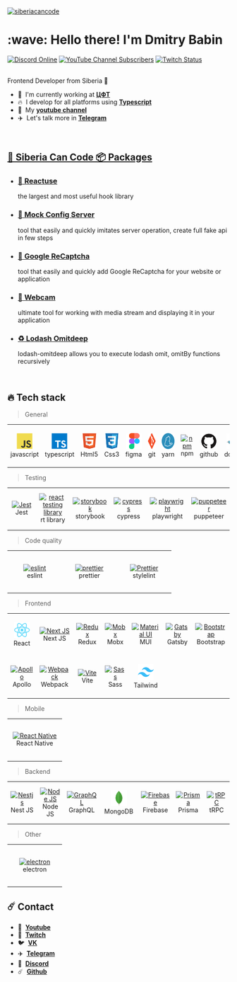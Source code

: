 <a href="https://github.com/siberiacancode">
  <img src="https://user-images.githubusercontent.com/45297354/149384539-9edfa509-2810-4575-bf93-f35ce1bc5b4c.png" alt="
      siberiacancode" align="center"/>
</a>

<h1 align="left">:wave: Hello there! I'm Dmitry Babin</h1>

<div>
<a href="https://discord.gg/VqubFtXM"><img alt="Discord Online" src="https://img.shields.io/discord/1015937618648772658.svg?label=&logo=discord&logoColor=ffffff&color=7389D8&labelColor=6A7EC2"></a>
<a href="https://www.youtube.com/channel/UCYimO7BCUwdGiaCXlwG-rLw"><img alt="YouTube Channel Subscribers" src="https://img.shields.io/youtube/channel/subscribers/UCYimO7BCUwdGiaCXlwG-rLw"></a>
<a href="https://www.twitch.tv/siberiacancode/">
<img alt="Twitch Status" src="https://img.shields.io/twitch/status/siberiacancode?style=social"></a>
</div>

<br>

Frontend Developer from Siberia 🧊

- :office: &nbsp;I'm currently working at **[ЦФТ](https://www.cft.ru/)**
- :fire: &nbsp;I develop for all platforms using **[Typescript](https://www.typescriptlang.org/)**
- :popcorn: &nbsp;My **[youtube channel](https://www.youtube.com/c/SIBERIACANCODE)**
- :airplane: &nbsp;Let's talk more in **[Telegram](https://t.me/siberiacancode)**

<br>

## [🧊 Siberia Can Code 📦 Packages](https://github.com/siberiacancode)

- ### [🌌 Reactuse](https://github.com/siberiacancode/reactuse)
  the largest and most useful hook library
- ### [🎉 Mock Config Server](https://github.com/siberiacancode/mock-config-server)
  tool that easily and quickly imitates server operation, create full fake api in few steps
- ### [🔑 Google ReCaptcha](https://github.com/siberiacancode/google-recaptcha)
  tool that easily and quickly add Google ReCaptcha for your website or application
- ### [📸 Webcam](https://github.com/siberiacancode/webcam)
  ultimate tool for working with media stream and displaying it in your application
- ### [♻️ Lodash Omitdeep](https://github.com/siberiacancode/lodash-omitdeep)
  lodash-omitdeep allows you to execute lodash omit, omitBy functions recursively

<br>

<h2 align="left" id="debabin-stack">🔥 Tech stack</h2>

> General

<table width='100%'>
  <tr>
    <td align="center" width="110" height="90">
      <a href="#debabin-stack">
        <img src="https://raw.githubusercontent.com/devicons/devicon/1119b9f84c0290e0f0b38982099a2bd027a48bf1/icons/javascript/javascript-original.svg" width="36" height="36" alt="javascript" />
      </a>
      <br>javascript
    </td>
    <td align="center" width="110" height="90">
      <a href="#debabin-stack">
        <img src="https://raw.githubusercontent.com/devicons/devicon/1119b9f84c0290e0f0b38982099a2bd027a48bf1/icons/typescript/typescript-original.svg" width="36" height="36" alt="typescript" />
      </a>
      <br>typescript
    </td>
        <td align="center" width="110" height="90">
      <a href="#debabin-stack">
        <img src="https://github.com/devicons/devicon/blob/master/icons/html5/html5-original.svg" width="36" height="36" alt="Html5" />
      </a>
      <br>Html5
    </td>
         <td align="center" width="110" height="90"> 
      <a href="#debabin-stack" >
        <img src="https://github.com/devicons/devicon/blob/master/icons/css3/css3-original.svg" width="36" height="36" alt="css3" />
      </a>
      <br>Css3
    </td>
    <td align="center" width="110" height="90">
      <a href="#debabin-stack" >
        <img src="https://raw.githubusercontent.com/devicons/devicon/1119b9f84c0290e0f0b38982099a2bd027a48bf1/icons/figma/figma-original.svg" width="36" height="36" alt="figma" />
      </a>
      <br>figma
    </td>
    <td align="center" width="110" height="90">
      <a href="#debabin-stack">
        <img src="https://raw.githubusercontent.com/devicons/devicon/1119b9f84c0290e0f0b38982099a2bd027a48bf1/icons/git/git-original.svg" width="36" height="36" alt="git" />
      </a>
      <br>git
    </td>
    <td align="center" width="110" height="90"> 
      <a href="#debabin-stack">
        <img src="https://raw.githubusercontent.com/devicons/devicon/1119b9f84c0290e0f0b38982099a2bd027a48bf1/icons/yarn/yarn-original.svg" width="36" height="36" alt="yarn" />
      </a>
      <br>yarn
    </td>
    <td align="center" width="110" height="90"> 
      <a href="#debabin-stack">
        <img src="https://brandeps.com/icon-download/N/Npm-icon-vector-05.svg" width="36" height="36" alt="npm" />
      </a>
      <br>npm
    </td>
     <td align="center" width="110" height="90"> 
      <a href="#debabin-stack" >
        <img src="https://github.com/devicons/devicon/blob/master/icons/github/github-original.svg" width="36" height="36" alt="github" />
      </a>
      <br>github
    </td>
    <td align="center" width="110" height="90"> 
      <a href="#debabin-stack" >
        <img src="https://github.com/devicons/devicon/blob/master/icons/docker/docker-original.svg" width="36" height="36" alt="docker" />
      </a>
      <br>docker
    </td>
  </tr> 
</table>

> Testing

<table width='100%'>
  <tr>
     <td align="center" width="110" height="90"> 
      <a href="#debabin-stack" >
        <img src="https://brandeps.com/icon-download/J/Jest-icon-vector-02.svg" width="36" height="36" alt="Jest" />
      </a>
      <br>Jest
    </td>
    <td align="center" width="110" height="90"> 
      <a href="#debabin-stack">
        <img src="https://assets.devographics.com/projects/testing_library.png" width="36" height="36" alt="react testing library" />
      </a>
      <br>rt library
    </td>
        <td align="center" width="110" height="90"> 
      <a href="#debabin-stack" >
        <img src="https://brandeps.com/icon-download/S/Storybook-icon-vector-02.svg" width="36" height="36" alt="storybook" />
      </a>
      <br>storybook
    </td>
    <td align="center" width="110" height="90"> 
      <a href="#debabin-stack">
        <img src="https://brandeps.com/icon-download/C/Cypress-icon-vector-01.svg" width="36" height="36" alt="cypress" />
      </a>
      <br>cypress
    </td>
    <td align="center" width="110" height="90"> 
      <a href="#debabin-stack">
        <img src="https://playwright.dev/img/playwright-logo.svg" width="36" height="36" alt="playwright" />
      </a>
      <br>playwright
    </td>
    <td align="center" width="110" height="90"> 
      <a href="#debabin-stack">
        <img src="https://bestofjs.org/logos/puppeteer.svg" width="36" height="36" alt="puppeteer" />
      </a>
      <br>puppeteer
    </td>
  </tr> 
</table>

> Code quality

<table width='100%'>
  <tr>
     <td align="center" width="110" height="90">
      <a href="#debabin-stack">
        <img src="https://brandeps.com/icon-download/E/Eslint-icon-vector-02.svg" width="36" height="36" alt="eslint" />
      </a>
      <br>eslint
    </td>
    <td align="center" width="110" height="90">
      <a href="#debabin-stack">
        <img src="https://brandeps.com/icon-download/P/Prettier-icon-vector-02.svg" width="36" height="36" alt="prettier" />
      </a>
      <br>prettier
    </td>
        <td align="center" width="110" height="90">
      <a href="#debabin-stack">
        <img src="https://brandeps.com/logo-download/S/Stylelint-logo-vector-01.svg" width="36" height="36" alt="Prettier" />
      </a>
      <br>stylelint
    </td>
  </tr> 
</table>

> Frontend

<table width='100%'>
  <tr>
   <td align="center" width="110" height="90">
      <a href="#debabin-stack">
        <img src="https://github.com/devicons/devicon/blob/master/icons/react/react-original.svg" width="36" height="36" alt="React" />
      </a>
      <br>React
    </td>
     <td align="center" width="110" height="90">
      <a href="#debabin-stack" >
        <img src="https://raw.githubusercontent.com/samfromaway/samfromaway/master/.github/images/nextjs.png" width="36" height="36" alt="Next JS" />
      </a>
      <br>Next JS
    </td>
 <td align="center" width="110" height="90">
      <a href="#debabin-stack" >
        <img src="https://cdn.worldvectorlogo.com/logos/redux.svg" width="36" height="36" alt="Redux" />
      </a>
      <br>Redux
    </td>
    <td align="center" width="110" height="90"> 
      <a href="#debabin-stack" >
        <img src="https://brandeps.com/icon-download/M/Mobx-icon-vector-01.svg" width="36" height="36" alt="Mobx" />
      </a>
      <br>Mobx
    </td>
     <td align="center" width="110" height="90">
      <a href="#debabin-stack">
        <img src="https://media.zeemly.com/zeemly/product/material-ui.png" width="36" height="36" alt="Material UI" />
      </a>
      <br>MUI
    </td>
   <td align="center"  width="96">
      <a href="#debabin-stack">
        <img src="https://static.cdnlogo.com/logos/g/42/gatsby.svg" width="36" height="36" alt="Gatsby" />
      </a>
      <br>Gatsby
    </td>
   <td align="center" width="110" height="90">
      <a href="#debabin-stack">
        <img src="https://cdn.worldvectorlogo.com/logos/bootstrap-4.svg" width="36" height="36" alt="Bootstrap" />
      </a>
      <br>Bootstrap
    </td>
  </tr> 
    <tr>
     <td align="center" width="110" height="90"> 
      <a href="#debabin-stack" >
        <img src="https://brandeps.com/logo-download/A/Apollo-GraphQL-logo-vector-01.svg" width="36" height="36" alt="Apollo" />
      </a>
      <br>Apollo
    </td>
    <td align="center" width="110" height="90"> 
      <a href="#debabin-stack" >
        <img src="https://brandeps.com/icon-download/W/Webpack-icon-vector-02.svg" width="36" height="36" alt="Webpack" />
      </a>
      <br>Webpack
    </td>
    <td align="center" width="110" height="90"> 
      <a href="#debabin-stack" >
        <img src="https://vitejs.dev/logo.svg" width="36" height="36" alt="Vite" />
      </a>
      <br>Vite
    </td> 
    <td align="center" width="110" height="90">
      <a href="#debabin-stack">
        <img src="https://brandeps.com/icon-download/S/Sass-icon-vector-04.svg" width="36" height="36" alt="Sass" />
      </a>
      <br>Sass
    </td>
   <td align="center" width="110" height="90">
      <a href="#debabin-stack">
        <img src="https://github.com/devicons/devicon/blob/master/icons/tailwindcss/tailwindcss-original.svg" width="36" height="36" alt="Tailwind" />
      </a>
      <br>Tailwind
    </td>
  </tr> 
</table>

> Mobile

<table width='100%'>
  <tr>
    <td align="center" width="110" height="90">
      <a href="#debabin-stack">
        <img src="https://brandlogos.net/wp-content/uploads/2020/09/react-logo.png" width="36" height="36" alt="React Native" />
      </a>
      <br>React Native
    </td>
  </tr> 
</table>

> Backend

<table width='100%'>
  <tr>
    <td align="center" width="110" height="90"> 
      <a href="#debabin-stack" >
        <img src="https://brandeps.com/icon-download/N/Nestjs-icon-vector-01.svg" width="36" height="36" alt="Nestjs" />
      </a>
      <br>Nest JS
    </td>
    <td align="center" width="110" height="90"> 
      <a href="#debabin-stack" >
        <img src="https://brandeps.com/icon-download/N/Nodejs-icon-vector-02.svg" width="36" height="36" alt="Node JS" />
      </a>
      <br>Node JS
    </td>
    <td align="center" width="110" height="90">
      <a href="#debabin-stack" >
        <img src="https://upload.wikimedia.org/wikipedia/commons/thumb/1/17/GraphQL_Logo.svg/2048px-GraphQL_Logo.svg.png" width="36" height="36" alt="GraphQL" />
      </a>
      <br>GraphQL
    </td>
    <td align="center" width="110" height="90">
      <a href="#debabin-stack" >
        <img src="https://github.com/devicons/devicon/blob/master/icons/mongodb/mongodb-original.svg" width="36" height="36" alt="Mongo DB" />
      </a>
      <br>MongoDB
    </td>
     <td align="center" width="110" height="90"> 
      <a href="#debabin-stack" >
        <img src="https://brandeps.com/logo-download/F/Firebase-logo-vector-02.svg" width="36" height="36" alt="Firebase" />
      </a>
      <br>Firebase
    </td>
      <td align="center" width="110" height="90"> 
      <a href="#debabin-stack" >
        <img src="https://brandeps.com/icon-download/P/Prisma-icon-vector-01.svg" width="36" height="36" alt="Prisma" />
      </a>
      <br>Prisma
    </td>
      <td align="center" width="110" height="90"> 
      <a href="#debabin-stack" >
        <img src="https://trpc.io/img/logo.svg" width="36" height="36" alt="tRPC" />
      </a>
      <br>tRPC
    </td>
  </tr> 
</table>

> Other

<table width='100%'>
  <tr>
    <td align="center" width="110" height="90">
      <a href="#debabin-stack">
        <img src="https://upload.wikimedia.org/wikipedia/commons/thumb/9/91/Electron_Software_Framework_Logo.svg/1024px-Electron_Software_Framework_Logo.svg.png" width="36" height="36" alt="electron" />
      </a>
      <br>electron
    </td>
  </tr> 
</table>

## ☄️ Contact

- :popcorn: &nbsp;**[Youtube](https://www.youtube.com/c/SIBERIACANCODE)**
- :popcorn: &nbsp;**[Twitch](https://www.twitch.tv/siberiacancode)**
- :bird: &nbsp;**[VK](https://vk.com/siberiacancode)**
- :airplane: &nbsp;**[Telegram](https://t.me/siberiacancode)**
- :robot: &nbsp;**[Discord](https://discord.gg/UsM4F9h6hn)**
- :comet: &nbsp;**[Github](https://github.com/debabin)**

<br>
